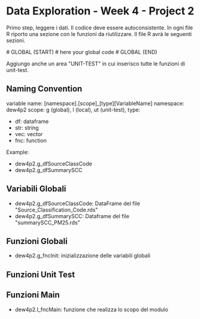 # Data Exploration - Week 4 - Project 2
Primo step, leggere i dati.
Il codice deve essere autoconsistente. In ogni file R riporto una sezione con le funzioni da riutilizzare. Il file R avrà le seguenti sezioni.

\# GLOBAL (START) 
\# here your global code 
\# GLOBAL (END) 

Aggiungo anche un area "UNIT-TEST" in cui inserisco tutte le funzioni di unit-test.

## Naming Convention
variable name: [namespace].[scope]_[type][VariableName]
namespace: dew4p2
scope: g (global), l (local), ut (unit-test), 
type:
- df: dataframe
- str: string
- vec: vector
- fnc: function

Example: 
- dew4p2.g_dfSourceClassCode
- dew4p2.g_dfSummarySCC

## Variabili Globali
- dew4p2.g\_dfSourceClassCode: DataFrame del file "Source_Classification_Code.rds"
- dew4p2.g\_dfSummarySCC: Dataframe del file "summarySCC_PM25.rds"


## Funzioni Globali
- dew4p2.g_fncInit: inizializzazione delle variabili globali

## Funzioni Unit Test

## Funzioni Main
- dew4p2.l_fncMain: funzione che realizza lo scopo del modulo

